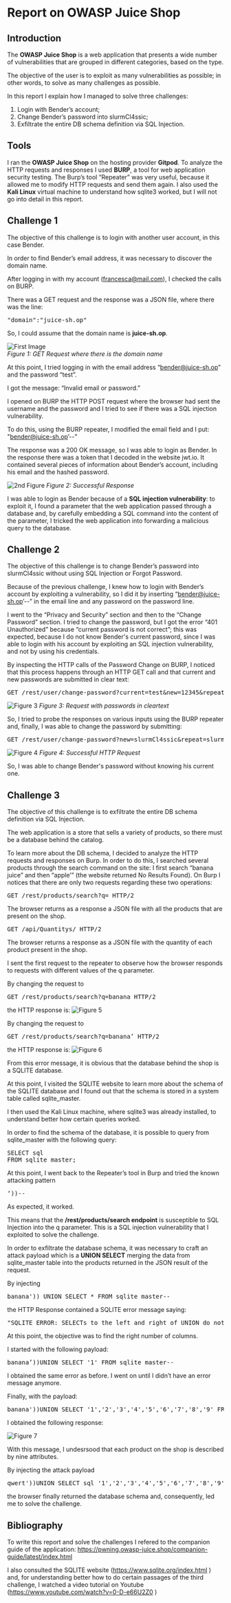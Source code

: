 # Report on OWASP Juice Shop 


## Introduction


The **OWASP Juice Shop** is a web application that presents a wide number of vulnerabilities that are grouped in different categories, based on the type. 

The objective of the user is to exploit as many vulnerabilities as possible; in other words, to solve as many challenges as possible. 

In this report I explain how I managed to solve three challenges: 
1. Login with Bender’s account; 
2. Change Bender’s password into slurmCl4ssic; 
3. Exfiltrate the entire DB schema definition via SQL Injection. 


## Tools 

I ran the **OWASP Juice Shop** on the hosting provider **Gitpod**. 
To analyze the HTTP requests and responses I used **BURP**, a tool for web application security testing. The Burp’s tool “Repeater” was very useful, because it allowed me to modify HTTP requests and send them again. 
I also used the **Kali Linux** virtual machine to understand how sqlite3 worked, but I will not go into detail in this report. 


## Challenge 1 

The objective of this challenge is to login with another user account, in this case Bender.

In order to find Bender’s email address, it was necessary to discover the domain name. 

After logging in with my account (francesca@mail.com), I checked the calls on BURP. 

There was a GET request and the response was a JSON file, where there was the line: 

<pre>
"domain":"juice-sh.op"
</pre>


So, I could assume that the domain name is **juice-sh.op**.

![First Image](images/ch1-1.jpg)  
_Figure 1: GET Request where there is the domain name_


At this point, I tried logging in with the email address “bender@juice-sh.op” and the password “test”. 

I got the message: “Invalid email or password.” 

I opened on BURP the HTTP POST request where the browser had sent the username and the password and I tried to see if there was a SQL injection vulnerability. 

To do this, using the BURP repeater, I modified the email field and I put: "bender@juice-sh.op’--"

The response was a 200 OK message, so I was able to login as Bender. 
In the response there was a token that I decoded in the website jwt.io. It contained several pieces of information about Bender’s account, including his email and the hashed password. 

![2nd Figure](images/ch1-2.jpg)
_Figure 2: Successful Response_ 

I was able to login as Bender because of a **SQL injection vulnerability**: to exploit it, I found a parameter that the web application passed through a database and, by carefully embedding a SQL command into the content of the parameter, I tricked the web application into forwarding a malicious query to the database.


## Challenge 2 

The objective of this challenge is to change Bender’s password into slurmCl4ssic without using SQL Injection or Forgot Password. 

Because of the previous challenge, I knew how to login with Bender’s account by exploiting a vulnerability, so I did it by inserting “bender@juice-sh.op’--” in the email line and any password on the password line. 

I went to the “Privacy and Security” section and then to the “Change Password” section. 
I tried to change the password, but I got the error “401 Unauthorized” because “current password is not correct”; this was expected, because I do not know Bender's current password, since I was able to login with his account by exploiting an SQL injection vulnerability, and not by using his credentials.

By inspecting the HTTP calls of the Password Change on BURP, I noticed that this process happens through an HTTP GET call and that current and new passwords are submitted in clear text: 
<pre>
GET /rest/user/change-password?current=test&new=12345&repeat=12345 HTTP/2
</pre>

![Figure 3](images/ch2-1.jpg)
_Figure 3: Request with passwords in cleartext_

So, I tried to probe the responses on various inputs using the BURP repeater and, finally, I was able to change the password by submitting: 
<pre>
GET /rest/user/change-password?new=slurmCl4ssic&repeat=slurmCl4ssic HTTP/2
</pre>

![Figure 4](images/ch2-2.jpg)
_Figure 4: Successful HTTP Request_ 

So, I was able to change Bender's password without knowing his current one. 


## Challenge 3 

The objective of this challenge is to exfiltrate the entire DB schema definition via SQL Injection. 

The web application is a store that sells a variety of products, so there must be a database behind the catalog. 

To learn more about the DB schema, I decided to analyze the HTTP requests and responses on Burp. 
In order to do this, I searched several products through the search command on the site: I first search “banana juice” and then “apple’” (the website returned No Results Found). 
On Burp I notices that there are only two requests regarding these two operations: 

<pre>
GET /rest/products/search?q= HTTP/2
</pre>
The browser returns as a response a JSON file with all the products that are present 
on the shop. 

<pre>
GET /api/Quantitys/ HTTP/2
</pre>
The browser returns a response as a JSON file with the quantity of each product present in the shop. 


I sent the first request to the repeater to observe how the browser responds to requests with different values of the q parameter. 

By changing the request to 
<pre>
GET /rest/products/search?q=banana HTTP/2
</pre>
the HTTP response is: 
![Figure 5](images/ch3-1.jpg)

By changing the request to
<pre>
GET /rest/products/search?q=banana’ HTTP/2
</pre> 
the HTTP response is: 
![Figure 6](images/ch3-2.jpg)

From this error message, it is obvious that the database behind the shop is a SQLITE database. 

At this point, I visited the SQLITE website to learn more about the schema of the SQLITE database and I found out that the schema is stored in a system table called sqlite_master. 

I then used the Kali Linux machine, where sqlite3 was already installed, to understand better how certain queries worked. 

In order to find the schema of the database, it is possible to query from sqlite_master with the following query: 
<pre>
SELECT sql 
FROM sqlite_master;
</pre>

At this point, I went back to the Repeater’s tool in Burp and tried the known attacking pattern 
<pre>
‘))-- 
</pre> 
As expected, it worked. 

This means that the **/rest/products/search endpoint** is susceptible to SQL Injection into the q parameter. This is a SQL injection vulnerability that I exploited to solve the challenge. 

In order to exfiltrate the database schema, it was necessary to craft an attack payload which is a **UNION SELECT** merging the data from sqlite_master table into the products returned in the JSON result of the request. 

By injecting 
<pre>
banana')) UNION SELECT * FROM sqlite_master--
</pre> 
the HTTP Response contained a SQLITE error message saying: 
<pre>
"SQLITE_ERROR: SELECTs to the left and right of UNION do not have the same number of result columns"
</pre>

At this point, the objective was  to find the right number of columns.

I started with the following payload: 
<pre>
banana’))UNION SELECT '1' FROM sqlite_master-- 
</pre>

I obtained the same error as before. I went on until I didn’t have an error message anymore. 


Finally, with the payload: 
<pre>
banana'))UNION SELECT '1','2','3','4','5','6','7','8','9' FROM sqlite_master-- 
</pre>

I obtained the following response: 

![Figure 7](images/ch3-3.jpg)

With this message, I undesrsood that each product on the shop is described by nine attributes. 

By injecting the attack payload 
<pre>
qwert'))UNION SELECT sql '1','2','3','4','5','6','7','8','9' FROM sqlite_master-- 
</pre>
the browser finally returned the database schema and, consequently, led me to solve the challenge. 


## Bibliography 

To write this report and solve the challenges I refered to the companion guide of the application: https://pwning.owasp-juice.shop/companion-guide/latest/index.html 

I also consulted the SQLITE website (https://www.sqlite.org/index.html ) and, for understanding better how to do certain passages of the third challenge, I watched a video tutorial on Youtube (https://www.youtube.com/watch?v=0-D-e66U2Z0 )
















